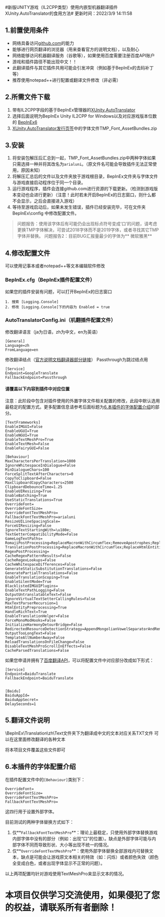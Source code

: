 #新版UNITY游戏（IL2CPP类型）使用内嵌型机器翻译插件XUnity.AutoTranslator的食用方法#
更新时间：2022/3/9 14:11:58 
## 1.前置使用条件 ##
- 网络具备访问[github.com](https://github.com/)的能力
- 能够进行网页翻译的浏览器（用来查看官方的说明文档），以及耐心
- 网络能够访问机器翻译服务（谷歌等），如果使用百度需要注册百度API账户
- 游戏和插件路径不能出现中文！！
- 此翻译插件与其它插件共用可能会引发冲突（例如基于BepInEx的去码补丁等）
- 推荐使用notepad++进行配置或翻译文件修改（非必需）
## 2.所需文件下载 ##
1. 带有IL2CPP字段的基于BepInEx管理器的[XUnity.AutoTranslator](https://github.com/bbepis/XUnity.AutoTranslator)
2. 选择后面说明为BepInEx Unity IL2CPP for Windows以及对应游戏版本位数的 [BepInEx6](https://builds.bepinex.dev/projects/bepinex_be)
3. [XUnity.AutoTranslator发行页签](https://github.com/bbepis/XUnity.AutoTranslator/releases)中的字体文件TMP_Font_AssetBundles.zip

## 3.安装 ##
1. 将安装包解压后汇总到一起，TMP_Font_AssetBundles.zip中两种字体如果只需选择一种并将其改名为`arialuni`。（原文件名可能会导致插件无法正常使用，原因未知）
2. 将解压汇总后的文件以及文件夹放于游戏根目录，BepInEx文件夹与字体文件与游戏直接启动程序位于同一个目录。
3. 运行游戏程序，插件会连接github.com进行资源的下载更新。（检测到游戏版本变动也会进行更新）（注意！此时若未开启BepInEx的日志窗口，则什么都不会显示，之后会直接进入游戏）
4. 等待至游戏启动后，如果未发生错误，插件已经安装完毕，可在文件夹 BepInEx\config 中修改配置文件。

> 问题报告：使用该字体后有可能仍会出现标点符号变成‘口’的问题，请考虑更换TMP字体解决，可尝试2018字体而不是2019字体，或者寻找其它TMP字体并替换。
> 问题报告2：目前BUG汇报量最少的字体为** 微软雅黑**



## 4.修改配置文件 ##
可以使用记事本或者notepad++等文本编辑软件修改
### BepInEx.cfg（BepInEx插件配置文件） ###
如果您的插件安装有问题，可以打开BepInEx的日志窗口

	1. 搜索 [Logging.Console]
	2. 修改 [Logging.Console]下的内容为 Enabled = true
### AutoTranslatorConfig.ini（机翻插件配置文件） ###
修改翻译语言（ja为日语，zh为中文，en为英语）

	[General]
	Language=zh
	FromLanguage=en
修改翻译结点（[官方说明文档翻译器部分链接](https://github.com/bbepis/XUnity.AutoTranslator#translators)）
Passthrough为跳过结点用
	
	[Service]
	Endpoint=GoogleTranslate
	FallbackEndpoint=Passthrough



#### 请覆盖以下内容到插件中对应位置 ####
注意：此阶段中包含对插件使用的外置字体文件相关配置的修改，此段中默认选用最稳定的配置方式。更多配置信息请参考后面标题为[6.本插件的字体配置介绍](#6.本插件的字体配置介绍)的部分。

	[TextFrameworks]
	EnableIMGUI=False
	EnableUGUI=True
	EnableNGUI=True
	EnableTextMeshPro=True
	EnableTextMesh=False 
	EnableFairyGUI=False
	
	[Behaviour]
	MaxCharactersPerTranslation=1000
	IgnoreWhitespaceInDialogue=False
	MinDialogueChars=100
	ForceSplitTextAfterCharacters=0
	CopyToClipboard=False
	MaxClipboardCopyCharacters=2500
	ClipboardDebounceTime=1.25
	EnableUIResizing=True
	EnableBatching=True
	UseStaticTranslations=True
	OverrideFont=
	OverrideFontSize=
	OverrideFontTextMeshPro=
	FallbackFontTextMeshPro=arialuni
	ResizeUILineSpacingScale=
	ForceUIResizing=False
	IgnoreTextStartingWith=\u180e;
	TextGetterCompatibilityMode=False
	GameLogTextPaths=
	RomajiPostProcessing=ReplaceMacronWithCircumflex;RemoveApostrophes;ReplaceHtmlEntities
	TranslationPostProcessing=ReplaceMacronWithCircumflex;ReplaceHtmlEntities
	RegexPostProcessing=
	CacheRegexPatternResults=False
	CacheRegexLookups=False
	CacheWhitespaceDifferences=False
	GenerateStaticSubstitutionTranslations=False
	GeneratePartialTranslations=False
	EnableTranslationScoping=True
	EnableSilentMode=True
	BlacklistedIMGUIPlugins=
	EnableTextPathLogging=False
	OutputUntranslatableText=False
	IgnoreVirtualTextSetterCallingRules=False
	MaxTextParserRecursion=1
	HtmlEntityPreprocessing=True
	HandleRichText=True
	EnableTranslationHelper=False
	ForceMonoModHooks=False
	InitializeHarmonyDetourBridge=False
	RedirectedResourceDetectionStrategy=AppendMongolianVowelSeparatorAndRemoveAll
	OutputTooLongText=False
	TemplateAllNumberAway=False
	ReloadTranslationsOnFileChange=False
	DisableTextMeshProScrollInEffects=False
	CacheParsedTranslations=False

如果您申请并拥有了[百度翻译API](https://api.fanyi.baidu.com/choose)，可以将配置文件中对应部分改成如下形式：

	[Service]
	Endpoint=BaiduTranslate
	FallbackEndpoint=BaiduTranslate


	[Baidu]
	BaiduAppId=
	BaiduAppSecret=
	DelaySeconds=1
## 5.翻译文件说明 ##
\BepInEx\Translation\zh\Text文件夹下为翻译成中文的文本对应关系TXT文件
可以在这里面修改翻译的各种文本

将本项目文件覆盖这些文件即可

## 6.本插件的字体配置介绍 ##
在插件配置文件中的`[Behaviour]`类别下：

	OverrideFont=
	OverrideFontSize=
	OverrideFontTextMeshPro=
	FallbackFontTextMeshPro=

这四行用于设置外部字体。

目前测试的两种字体替换方式如下：

1. 仅**`FallbackFontTextMeshPro`**：理论上最稳定，只使用外部字体替换游戏内部字体中没有的部分（例如：出现“口”的位置）。缺点是外部字体可能与内部字体不同而导致形状、大小等出现不统一的情况。
2. 仅**`OverrideFontTextMeshPro`**：使用外部字体替换全部游戏内可替换文本，缺点是可能会让游戏原文本相关的特效（如：闪烁）或者颜色失效（颜色全变成白色，或者出现字体显示不正常的问题）。

以上两项配置均针对游戏使用TextMeshPro来显示文本的情况。



# 本项目仅供学习交流使用，如果侵犯了您的权益，请联系所有者删除！ #